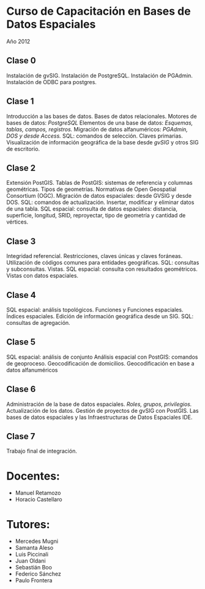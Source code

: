 # Curso de Capacitación en Bases de Datos Espaciales

Año 2012

## Clase 0
Instalación de gvSIG.
Instalación de PostgreSQL.
Instalación de PGAdmin.
Instalación de ODBC para postgres.

## Clase 1
Introducción a las bases de datos.
Bases de datos relacionales.
Motores de bases de datos: *PostgreSQL*
Elementos de una base de datos: *Esquemas, tablas, campos, registros.*
Migración de datos alfanuméricos: *PGAdmin, DOS y desde Access.*
SQL: comandos de selección.
Claves primarias.
Visualización de información geográfica de la base desde *gvSIG* y otros SIG de escritorio.


## Clase 2
Extensión PostGIS.
Tablas de PostGIS: sistemas de referencia y columnas geométricas. 
Tipos de geometrías.
Normativas de Open Geospatial Consortium (OGC).
Migración de datos espaciales: desde GVSIG y desde DOS.
SQL: comandos de actualización. Insertar, modificar y eliminar datos de una tabla.
SQL espacial: consulta de datos espaciales: distancia, superficie, longitud, SRID, reproyectar, tipo de geometría y cantidad de vértices.

## Clase 3
Integridad referencial. Restricciones, claves únicas y claves foráneas.
Utilización de códigos comunes para entidades geográficas.
SQL: consultas y subconsultas.
Vistas.
SQL espacial: consulta con resultados geométricos.
Vistas con datos espaciales.

## Clase 4
SQL espacial: análisis topológicos.
Funciones y Funciones espaciales.
Índices espaciales.
Edición de información geográfica desde un SIG.
SQL: consultas de agregación.

## Clase 5
SQL espacial: análisis de conjunto
Análisis espacial con PostGIS: comandos de geoproceso.
Geocodificación de domicilios.
Geocodificación en base a datos alfanuméricos

## Clase 6
Administración de la base de datos espaciales. *Roles, grupos, privilegios.*
Actualización de los datos.
Gestión de proyectos de gvSIG con PostGIS.
Las bases de datos espaciales y las Infraestructuras de Datos Espaciales IDE.

## Clase 7
Trabajo final de integración.

# Docentes:
- Manuel Retamozo
- Horacio Castellaro

# Tutores:
- Mercedes Mugni
- Samanta Aleso
- Luis Piccinali
- Juan Oldani
- Sebastián Boo
- Federico Sánchez
- Paulo Frontera
